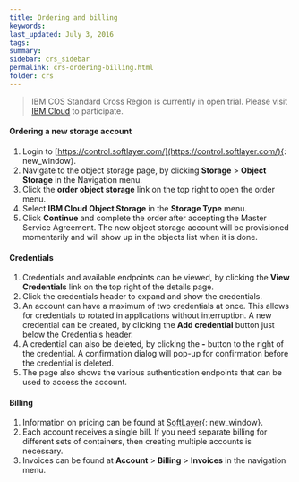 ```yaml
---
title: Ordering and billing
keywords: 
last_updated: July 3, 2016
tags: 
summary: 
sidebar: crs_sidebar
permalink: crs-ordering-billing.html
folder: crs
---
```


> IBM COS Standard Cross Region is currently in open trial.  Please visit [IBM Cloud](https://www.softlayer.com/Store/orderService/objectStorage) to participate.

#### Ordering a new storage account

1. Login to [https://control.softlayer.com/](https://control.softlayer.com/){: new_window}.
2. Navigate to the object storage page, by clicking **Storage** > **Object Storage** in the Navigation menu.
3. Click the **order object storage** link on the top right to open the order menu.
4. Select **IBM Cloud Object Storage** in the **Storage Type** menu.
5. Click **Continue** and complete the order after accepting the Master Service Agreement. The new object storage account will be provisioned momentarily and will show up in the objects list when it is done.

#### Credentials
1. Credentials and available endpoints can be viewed, by clicking the  **View Credentials** link on the top right of the details page.
2. Click the credentials header to expand and show the credentials.
3. An account can have a maximum of two credentials at once. This allows for credentials to rotated in applications without interruption. A new credential can be created, by clicking the **Add credential** button just below the Credentials header.
4. A credential can also be deleted, by clicking the **-** button to the right of the credential. A confirmation dialog will pop-up for confirmation before the credential is deleted.
5. The page also shows the various authentication endpoints that can be used to access the account.

#### Billing
1. Information on pricing can be found at [SoftLayer](https://www.softlayer.com/Store/orderService/objectStorage){: new_window}.
2. Each account receives a single bill. If you need separate billing for different sets of containers, then creating multiple accounts is necessary.
2. Invoices can be found at **Account** > **Billing** > **Invoices** in the navigation menu.
   
